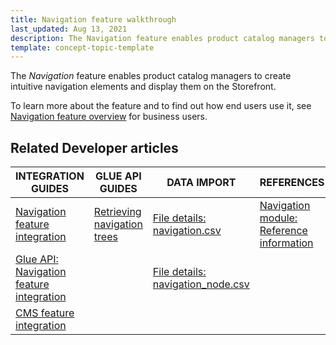 ```yaml
---
title: Navigation feature walkthrough
last_updated: Aug 13, 2021
description: The Navigation feature enables product catalog managers to create intuitive navigation elements and display them on the Storefront
template: concept-topic-template
---
```


The _Navigation_ feature enables product catalog managers to create intuitive navigation elements and display them on the Storefront.


To learn more about the feature and to find out how end users use it, see [Navigation feature overview](/docs/scos/user/features/{{page.version}}/navigation-feature-overview.html) for business users.


## Related Developer articles

| INTEGRATION GUIDES | GLUE API GUIDES | DATA IMPORT | REFERENCES |
|---|---|---|---|
| [Navigation feature integration](/docs/scos/dev/feature-integration-guides/{{page.version}}/navigation-feature-integration.html) | [Retrieving navigation trees](/docs/scos/dev/glue-api-guides/{{page.version}}/retrieving-navigation-trees.html) | [File details: navigation.csv](/docs/scos/dev/data-import/{{page.version}}/data-import-categories/navigation-setup/file-details-navigation.csv.html) | [Navigation module: Reference information](/docs/scos/dev/feature-walkthroughs/{{page.version}}/navigation-feature-walkthrough/navigation-module-reference-information.html) |
| [Glue API: Navigation feature integration](/docs/scos/dev/feature-integration-guides/{{page.version}}/glue-api/glue-api-navigation-feature-integration.html) |  | [File details: navigation_node.csv](/docs/scos/dev/data-import/{{page.version}}/data-import-categories/navigation-setup/file-details-navigation-node.csv.html) | |
| [CMS feature integration](/docs/scos/dev/feature-integration-guides/{{page.version}}/cms-feature-integration.html) |  |  |  |
